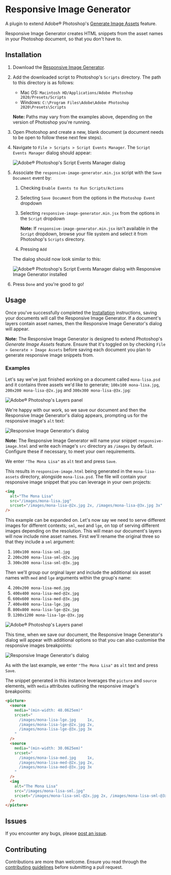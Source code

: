 # Responsive Image Generator

A plugin to extend Adobe® Photoshop's [Generate Image Assets](https://helpx.adobe.com/au/photoshop/using/generate-assets-layers.html) feature.

Responsive Image Generator creates HTML snippets from the asset names in your Photoshop document, so that you don't have to.

## Installation

1. Download the [Responsive Image Generator](https://danmad.github.io/responsive-image-generator/responsive-image-generator.min.jsx).
2. Add the downloaded script to Photoshop's `Scripts` directory. The path to this directory is as follows:

   - Mac OS: `Macintosh HD/Applications/Adobe Photoshop 2020/Presets/Scripts`
   - Windows: `C:\Program Files\Adobe\Adobe Photoshop 2020\Presets\Scripts`

   **Note:** Paths may vary from the examples above, depending on the version of Photoshop you're running.

3. Open Photoshop and create a new, blank document (a document needs to be open to follow these next few steps).
4. Navigate to `File > Scripts > Script Events Manager`. The `Script Events Manager` dialog should appear:

   ![Adobe® Photoshop's Script Events Manager dialog](./images/installation-support-1.png)

5. Associate the `responsive-image-generator.min.jsx` script with the `Save Document` event by:

   1. Checking `Enable Events to Run Scripts/Actions`
   2. Selecting `Save Document` from the options in the `Photoshop Event` dropdown
   3. Selecting `responsive-image-generator.min.jsx` from the options in the `Script` dropdown

      **Note:** If `responsive-image-generator.min.jsx` isn't available in the `Script` dropdown, browse your file system and select it from Photoshop's `Scripts` directory.

   4. Pressing `Add`

   The dialog should now look similar to this:

   ![Adobe® Photoshop's Script Events Manager dialog with Responsive Image Generator installed](./images/installation-support-2.png)

6. Press `Done` and you're good to go!

## Usage

Once you've successfully completed the [Installation](https://github.com/DanMad/responsive-image-generator#installation) instructions, saving your documents will call the Responsive Image Generator. If a document's layers contain asset names, then the Responsive Image Generator's dialog will appear.

**Note:** The Responsive Image Generator is designed to extend Photoshop's _Generate Image Assets_ feature. Ensure that it's toggled on by checking `File > Generate > Image Assets` before saving each document you plan to generate responsive image snippets from.

### Examples

Let's say we've just finished working on a document called `mona-lisa.psd` and it contains three assets we'd like to generate; `100x100 mona-lisa.jpg`, `200x200 mona-lisa-@2x.jpg` and `300x300 mona-lisa-@3x.jpg`:

![Adobe® Photoshop's Layers panel](./images/usage-support-1.png)

We're happy with our work, so we save our document and then the Responsive Image Generator's dialog appears, prompting us for the responsive image's `alt` text:

![Responsive Image Generator's dialog](./images/usage-support-2.png)

**Note:** The Responsive Image Generator will name your snippet `responsive-image.html` and write each image's `src` directory as `/images` by default. Configure these if necessary, to meet your own requirements.

We enter `"The Mona Lisa"` as `alt` text and press `Save`.

This results in `responsive-image.html` being generated in the `mona-lisa-assets` directory, alongside `mona-lisa.psd`. The file will contain your responsive image snippet that you can leverage in your own projects:

```html
<img
  alt="The Mona Lisa"
  src="/images/mona-lisa.jpg"
  srcset="/images/mona-lisa-@2x.jpg 2x, /images/mona-lisa-@3x.jpg 3x"
/>
```

This example can be expanded on. Let's now say we need to serve different images for different contexts; `sml`, `med` and `lge`, on top of serving different images depending on the resolution. This will mean our document's layers will now include nine asset names. First we'll rename the original three so that they include a `sml` argument:

1. `100x100 mona-lisa-sml.jpg`
2. `200x200 mona-lisa-sml-@2x.jpg`
3. `300x300 mona-lisa-sml-@3x.jpg`

Then we'll group our orginal layer and include the additional six asset names with `med` and `lge` arguments within the group's name:

4. `200x200 mona-lisa-med.jpg`
5. `400x400 mona-lisa-med-@2x.jpg`
6. `600x600 mona-lisa-med-@3x.jpg`
7. `400x400 mona-lisa-lge.jpg`
8. `800x800 mona-lisa-lge-@2x.jpg`
9. `1200x1200 mona-lisa-lge-@3x.jpg`

![Adobe® Photoshop's Layers panel](./images/usage-support-3.png)

This time, when we save our document, the Responsive Image Generator's dialog will appear with additional options so that you can also customise the responsive images breakpoints:

![Responsive Image Generator's dialog](./images/usage-support-4.png)

As with the last example, we enter `"The Mona Lisa"` as `alt` text and press `Save`.

The snippet generated in this instance leverages the `picture` and `source` elements, with `media` attributes outlining the responsive image's breakpoints:

```html
<picture>
  <source
    media="(min-width: 48.0625em)"
    srcset="
      /images/mona-lisa-lge.jpg     1x,
      /images/mona-lisa-lge-@2x.jpg 2x,
      /images/mona-lisa-lge-@3x.jpg 3x
    "
  />
  <source
    media="(min-width: 30.0625em)"
    srcset="
      /images/mona-lisa-med.jpg     1x,
      /images/mona-lisa-med-@2x.jpg 2x,
      /images/mona-lisa-med-@3x.jpg 3x
    "
  />
  <img
    alt="The Mona Lisa"
    src="/images/mona-lisa-sml.jpg"
    srcset="/images/mona-lisa-sml-@2x.jpg 2x, /images/mona-lisa-sml-@3x.jpg 3x"
  />
</picture>
```

## Issues

If you encounter any bugs, please [post an issue](https://github.com/DanMad/responsive-image-generator/issues).

## Contributing

Contributions are more than welcome. Ensure you read through the [contributing guidelines](https://github.com/DanMad/responsive-image-generator/blob/master/CONTRIBUTING.md) before submitting a pull request.
